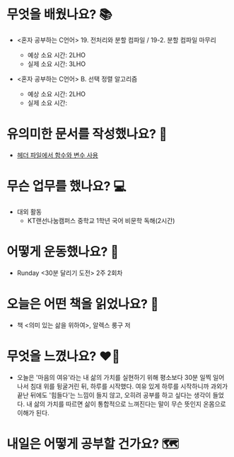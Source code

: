 # 무엇을 배웠나요? 📚
- <혼자 공부하는 C언어> 19. 전처리와 분할 컴파일 / 19-2. 분할 컴파일 마무리
    - 예상 소요 시간: 2LHO
    - 실제 소요 시간: 3LHO

- <혼자 공부하는 C언어> B. 선택 정렬 알고리즘
    - 예상 소요 시간: 2LHO
    - 실제 소요 시간: 

# 유의미한 문서를 작성했나요? 📝
- [헤더 파일에서 함수와 변수 사용]()

# 무슨 업무를 했나요? 💻
- 대외 활동
    - KT랜선나눔캠퍼스 중학교 1학년 국어 비문학 독해(2시간)

# 어떻게 운동했나요? 🦾
- Runday <30분 달리기 도전> 2주 2회차

# 오늘은 어떤 책을 읽었나요? 📖
- 책 <의미 있는 삶을 위하여>, 알렉스 룽구 저

# 무엇을 느꼈나요? ❤️‍🔥
- 오늘은 '마음의 여유'라는 내 삶의 가치를 실현하기 위해 평소보다 30분 일찍 일어나서 침대 위를 뒹굴거린 뒤, 하루를 시작했다. 여유 있게 하루를 시작하니까 과외가 끝난 뒤에도 '힘들다'는 느낌이 들지 않고, 오히려 공부를 하고 싶다는 생각이 들었다. 내 삶의 가치를 따르면 삶이 통합적으로 느껴진다는 말이 무슨 뜻인지 온몸으로 이해가 된다.

# 내일은 어떻게 공부할 건가요? 🗺
